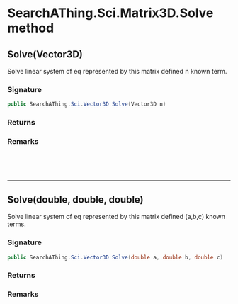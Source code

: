 # SearchAThing.Sci.Matrix3D.Solve method
## Solve(Vector3D)
Solve linear system of eq represented by this matrix
            defined n known term.

### Signature
```csharp
public SearchAThing.Sci.Vector3D Solve(Vector3D n)
```
### Returns

### Remarks


<p>&nbsp;</p>
<p>&nbsp;</p>
<hr/>

## Solve(double, double, double)
Solve linear system of eq represented by this matrix
            defined (a,b,c) known terms.

### Signature
```csharp
public SearchAThing.Sci.Vector3D Solve(double a, double b, double c)
```
### Returns

### Remarks

